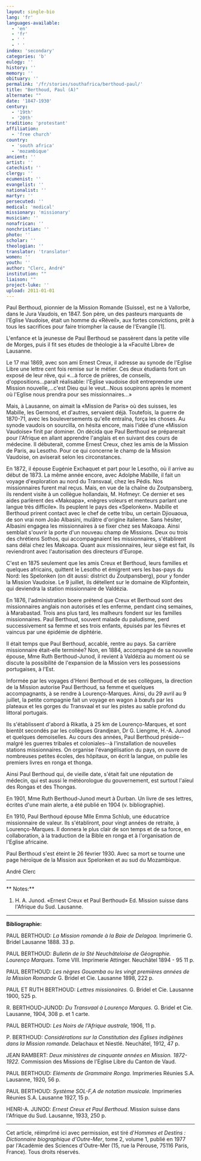 ```yaml
---
layout: single-bio
lang: 'fr'
languages-available:
  - 'en'
  - 'fr'
  - ' '
  - ' '
index: 'secondary'
categories: 'b'
eulogy: ''
history: ''
memory: ''
obituary: ''
permalink: '/fr/stories/southafrica/berthoud-paul/'
title: "Berthoud, Paul (A)"
alternate: ""
date: '1847-1930'
century:
  - '19th'
  - '20th'
tradition: 'protestant'
affiliation:
  - 'free church'
country:
  - 'south africa'
  - 'mozambique'
ancient: ''
artist: ''
catechist: ''
clergy: ''
ecumenist: ''
evangelist: ''
nationalist: ''
martyr: ''
persecuted: ''
medical: 'medical'
missionary: 'missionary'
musician: ''
nonafrican: ''
nonchristian: ''
photo: ''
scholar: ''
theologian: ''
translator: 'translator'
women: ''
youth: ''
author: "Clerc, André"
institution: ""
liaison: ""
project-luke: ''
upload: 2011-01-01
---
```




Paul Berthoud, pionnier de la Mission Romande (Suisse), est ne à Vallorbe, dans le Jura Vaudois, en 1847. Son père, un des pasteurs marquants de l'Eglise Vaudoise, était un homme du &laquo;Réveil&raquo;, aux fortes convictions, prêt à tous les sacrifices pour faire triompher la cause de l'Evangile [1].

L'enfance et la jeunesse de Paul Berthoud se passèrent dans la petite ville de Morges, puis il fit ses études de théologie à la &laquo;Faculté Libre&raquo; de Lausanne.

Le 17 mai 1869, avec son ami Ernest Creux, il adresse au synode de l'Eglise Libre une lettre cent fois remise sur le métier. Ces deux étudiants font un exposé de leur rêve, qui &laquo;…à force de prières, de conseils, d'oppositions...paraît réalisable: l'Eglise vaudoise doit entreprendre une Mission nouvelle,...c'est Dieu qui le veut...Nous soupirons après le moment où l'Eglise nous prendra pour ses missionnaires...&raquo;

Mais, à Lausanne, on aimait la &laquo;Mission de Paris&raquo; où des suisses, les Mabille, les Germond, et d'autres, servaient déjà. Toutefois, la guerre de 1870-71, avec les bouleversements qu'elle entraîna, força les choses. Au synode vaudois on sourcilla, on hésita encore, mais l'idée d'une &laquo;Mission Vaudoise&raquo; finit par dominer. On décida que Paul Berthoud se préparerait pour l'Afrique en allant apprendre l'anglais et en suivant des cours de médecine. II débuterait, comme Ernest Creux, chez les amis de la Mission de Paris, au Lesotho. Pour ce qui concerne le champ de la Mission Vaudoise, on aviserait selon les circonstances.

En 1872, il épouse Eugénie Exchaquet et part pour le Lesotho, où il arrive au début de 1873. La même année encore, avec Adolphe Mabille, il fait un voyage d'exploration au nord du Transvaal, chez les Pédis. Nos missionnaires furent mal reçus. Mais, en vue de la chaîne du Zoutpansberg, ils rendent visite à un collègue hollandais, M. Hofmeyr. Ce dernier et ses aides parlèrent des &laquo;Makoapa&raquo;, &laquo;nègres voleurs et menteurs parlant une langue très difficile&raquo;. Ils peuplent le pays des &laquo;Spelonken&raquo;. Mabille et Berthoud prirent contact avec le chef de cette tribu, un certain Djiouaoua, de son vrai nom João Albasini, mulâtre d'origine italienne. Sans hésiter, Albasini engagea les missionnaires à se fixer chez ses Makoapa. Ainsi semblait s'ouvrir la porte d'un nouveau champ de Missions. Deux ou trois des chrétiens Sothos, qui accompagnaient les missionnaires, s'établirent sans délai chez les Makoapa. Quant aux missionnaires, leur siège est fait, ils reviendront avec l'autorisation des directeurs d'Europe.

C'est en 1875 seulement que les amis Creux et Berthoud, leurs familles et quelques africains, quittent le Lesotho et émigrent vers les bas-pays du Nord: les Spelonken (on dit aussi: district du Zoutpansberg), pour y fonder la Mission Vaudoise. Le 9 juillet, ils détellent sur le domaine de Klipfontein, qui deviendra la station missionnaire de Valdézia.

En 1876, l'administration boere prétend que Creux et Berthoud sont des missionnaires anglais non autorisés et les enferme, pendant cinq semaines, à Marabastad. Trois ans plus tard, les malheurs fondent sur les familles missionnaires. Paul Berthoud, souvent malade du paludisme, perd successivement sa femme et ses trois enfants, épuisés par les fièvres et vaincus par une épidémie de diphtérie.

Il était temps que Paul Berthoud, accablé, rentre au pays. Sa carrière missionnaire était-elle terminée? Non, en 1884, accompagné de sa nouvelle épouse, Mme Ruth Berthoud-Junod, il revient à Valdézia au moment où se discute la possibilité de l'expansion de la Mission vers les possessions portugaises, à l'Est.

Informée par les voyages d'Henri Berthoud et de ses collègues, la direction de la Mission autorise Paul Berthoud, sa femme et quelques accompagnants, à se rendre à Lourenço-Marques. Ainsi, du 29 avril au 9 juillet, la petite compagnie fait un voyage en wagon à bœufs par les plateaux et les gorges du Transvaal et sur les pistes au sable profond du littoral portugais.

Ils s'établissent d'abord à Rikatla, à 25 km de Lourenço-Marques, et sont bientôt secondés par les collègues Grandjean, Dr G. Liengme, H.-A. Junod et quelques demoiselles. Au cours des années, Paul Berthoud préside--malgré les guerres tribales et coloniales--à l'installation de nouvelles stations missionnaires. On organise l'évangélisation du pays, on ouvre de nombreuses petites écoles, des hôpitaux, on écrit la langue, on publie les premiers livres en ronga et thonga.

Ainsi Paul Berthoud qui, de vieille date, s'était fait une réputation de médecin, qui est aussi le météorologue du gouvernement, est surtout l'aïeul des Rongas et des Thongas.

En 1901, Mme Ruth Berthoud-Junod meurt à Durban. Un livre de ses lettres, écrites d'une main alerte, a été publié en 1904 (v. bibliographie).

En 1910, Paul Berthoud épouse Mlle Emma Schlub, une éducatrice missionnaire de valeur. Ils s'établiront, pour vingt années de retraite, à Lourenço-Marques. Il donnera le plus clair de son temps et de sa force, en collaboration, à la traduction de la Bible en ronga et à l'organisation de l'Eglise africaine.

Paul Berthoud s'est éteint le 26 février 1930. Avec sa mort se tourne une page héroïque de la Mission aux Spelonken et au sud du Mozambique.

André Clerc

---

**
Notes:**

1. H. A. Junod. &laquo;Ernest Creux et Paul Berthoud&raquo; Ed. Mission suisse dans l'Afrique du Sud. Lausanne.

---

**Bibliographie:**

PAUL BERTHOUD:
*La Mission romande à la Baie de Delagoa.* Imprimerie G. Bridel Lausanne 1888. 33 p.

PAUL BERTHOUD:
*Bulletin de la Sté Neuchâteloise de Géographie. Lourenço Marques*. Tome VIII. Imprimerie Attinger. Neuchâtel 1894 - 95 11 p.

PAUL BERTHOUD:
*Les nègres Gouamba ou les vingt premières années de la Mission Romande* G. Bridel et Cie. Lausanne 1898, 222 p.

PAUL ET RUTH BERTHOUD:
*Lettres missionaires.* G. Bridel et Cie. Lausanne 1900, 525 p.

R. BERTHOUD-JUNOD:
*Du Transvaal à Lourenço Marques.* G. Bridel et Cie. Lausanne, 1904, 308 p. et 1 carte.

PAUL BERTHOUD:
*Les Noirs de l'Afrique australe,* 1906, 11 p.

P. BERTHOUD:
*Considérations sur la Constitution des Eglises indigènes dans la Mission romande.* Delachaux et Niestlé. Neuchâtel, 1912, 47 p.

JEAN RAMBERT:
*Deux ministères de cinquante années en Mission. 1872-1922.* Commission des Missions de l'Eglise Libre du Canton de Vaud.

PAUL BERTHOUD:
*Eléments de Grammaire Ronga.* Imprimeries Réunies S.A. Lausanne, 1920, 56 p.

PAUL BERTHOUD:
*Système SOL-F,A de notation musicale.* Imprimeries Réunies S.A. Lausanne 1927, 15 p.

HENRI-A. JUNOD:
*Ernest Creux et Paul Berthoud*. Mission suisse dans l'Afrique du Sud. Lausanne, 1933, 250 p.

---

Cet article, r&eacute;impr&icirc;m&eacute; ici avec permission, est tir&eacute; d'*Hommes et Destins : Dictionnaire biographique d'Outre-Mer*, tome 2, volume 1, publi&eacute; en 1977 par l'Acad&eacute;mie des Sciences d'Outre-Mer (15, rue la P&eacute;rouse, 75116 Paris, France). Tous droits r&eacute;serv&eacute;s.
